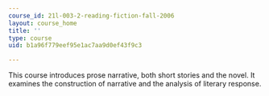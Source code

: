 ```yaml
---
course_id: 21l-003-2-reading-fiction-fall-2006
layout: course_home
title: ''
type: course
uid: b1a96f779eef95e1ac7aa9d0ef43f9c3

---
```

This course introduces prose narrative, both short stories and the novel. It examines the construction of narrative and the analysis of literary response.
